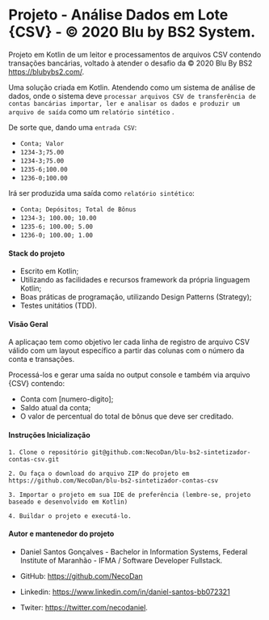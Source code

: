 # Projeto - Análise Dados em Lote {CSV} - © 2020 Blu by BS2 System.
  Projeto em Kotlin de um leitor e processamentos de arquivos CSV contendo transações bancárias, voltado à atender o desafio da © 2020 Blu By BS2 <link>https://blubybs2.com/.
   
  Uma solução criada em Kotlin. Atendendo como um sistema de análise de dados, onde o sistema deve ```processar arquivos CSV de transferência de contas bancárias importar, ler e analisar os dados e produzir um arquivo de saída```  como um ```relatório sintético``` . 
  
  De sorte que, dando uma ```entrada CSV```:
   - ```Conta; Valor ``` 
   - ```1234-3;75.00 ``` 
   - ```1234-3;75.00 ```
   - ```1235-6;100.00```
   - ```1236-0;100.00```
   
  Irá ser produzida uma saída como ```relatório sintético```: 
   - ```Conta; Depósitos; Total de Bônus ``` 
   - ```1234-3; 100.00; 10.00 ``` 
   - ```1235-6; 100.00; 5.00 ```
   - ```1236-0; 100.00; 1.00 ```

 #### Stack do projeto
  - Escrito em Kotlin;
  - Utilizando as facilidades e recursos framework da própria linguagem Kotlin;
  - Boas práticas de programação, utilizando Design Patterns (Strategy);
  - Testes unitátios (TDD).
   
 #### Visão Geral
  
  A aplicaçao tem como objetivo ler cada linha de registro de arquivo CSV válido com um layout específico a partir das colunas com o número da conta e transações. 
  
  Processá-los e gerar uma saída no output console e também via arquivo {CSV} contendo:
    
   - Conta com [numero-digito]; 
   - Saldo atual da conta;
   - O valor de percentual do total de bônus que deve ser creditado. 
  
 #### Instruções Inicialização
  
    1. Clone o repositório git@github.com:NecoDan/blu-bs2-sintetizador-contas-csv.git
    
    2. Ou faça o download do arquivo ZIP do projeto em https://github.com/NecoDan/blu-bs2-sintetizador-contas-csv
        
    3. Importar o projeto em sua IDE de preferência (lembre-se, projeto baseado e desenvolvido em Kotlin)
    
    4. Buildar o projeto e executá-lo.
  
 #### Autor e mantenedor do projeto
 - Daniel Santos Gonçalves - Bachelor in Information Systems, Federal Institute of Maranhão - IFMA / Software Developer Fullstack.
 - GitHub: https://github.com/NecoDan
 
 - Linkedin: <link>https://www.linkedin.com/in/daniel-santos-bb072321 
 
 - Twiter: <link>https://twitter.com/necodaniel. 
